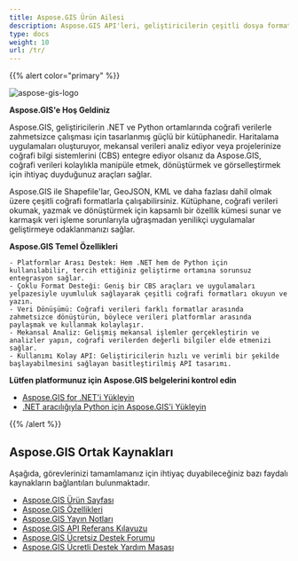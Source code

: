 ```yaml
---
title: Aspose.GIS Ürün Ailesi
description: Aspose.GIS API'leri, geliştiricilerin çeşitli dosya formatlarında depolanan coğrafi verilerle çalışmasını kolaylaştırmak için tasarlanmıştır. Başka GIS yazılımı yüklemenen gerek kalmadan coğrafi verileri oluşturmanıza, okumanıza, dönüştürmenize ve haritalar çizmenize olanak tanır. .NET ve Python sürümleri mevcuttur
type: docs
weight: 10
url: /tr/
---
```


{{% alert color="primary" %}}

![aspose-gis-logo](aspose-gis-for-net_1.png)

**Aspose.GIS'e Hoş Geldiniz**

Aspose.GIS, geliştiricilerin .NET ve Python ortamlarında coğrafi verilerle zahmetsizce çalışması için tasarlanmış güçlü bir kütüphanedir. Haritalama uygulamaları oluşturuyor, mekansal verileri analiz ediyor veya projelerinize coğrafi bilgi sistemlerini (CBS) entegre ediyor olsanız da Aspose.GIS, coğrafi verileri kolaylıkla manipüle etmek, dönüştürmek ve görselleştirmek için ihtiyaç duyduğunuz araçları sağlar.

Aspose.GIS ile Shapefile'lar, GeoJSON, KML ve daha fazlası dahil olmak üzere çeşitli coğrafi formatlarla çalışabilirsiniz. Kütüphane, coğrafi verileri okumak, yazmak ve dönüştürmek için kapsamlı bir özellik kümesi sunar ve karmaşık veri işleme sorunlarıyla uğraşmadan yenilikçi uygulamalar geliştirmeye odaklanmanızı sağlar.

**Aspose.GIS Temel Özellikleri**

    - Platformlar Arası Destek: Hem .NET hem de Python için kullanılabilir, tercih ettiğiniz geliştirme ortamına sorunsuz entegrasyon sağlar.
    - Çoklu Format Desteği: Geniş bir CBS araçları ve uygulamaları yelpazesiyle uyumluluk sağlayarak çeşitli coğrafi formatları okuyun ve yazın.
    - Veri Dönüşümü: Coğrafi verileri farklı formatlar arasında zahmetsizce dönüştürün, böylece verileri platformlar arasında paylaşmak ve kullanmak kolaylaşır.
    - Mekansal Analiz: Gelişmiş mekansal işlemler gerçekleştirin ve analizler yapın, coğrafi verilerden değerli bilgiler elde etmenizi sağlar.
    - Kullanımı Kolay API: Geliştiricilerin hızlı ve verimli bir şekilde başlayabilmesini sağlayan basitleştirilmiş API tasarımı.

**Lütfen platformunuz için Aspose.GIS belgelerini kontrol edin**

- [Aspose.GIS for .NET'i Yükleyin](/tr/net/)
- [.NET aracılığıyla Python için Aspose.GIS'i Yükleyin](/tr/python-net/)

{{% /alert %}}

## **Aspose.GIS Ortak Kaynakları**

Aşağıda, görevlerinizi tamamlamanız için ihtiyaç duyabileceğiniz bazı faydalı kaynakların bağlantıları bulunmaktadır.

- [Aspose.GIS Ürün Sayfası](https://products.aspose.com/gis/)
- [Aspose.GIS Özellikleri](/tr/gis/net/features/)
- [Aspose.GIS Yayın Notları](https://releases.aspose.com/gis/)
- [Aspose.GIS API Referans Kılavuzu](https://reference.aspose.com/gis)
- [Aspose.GIS Ücretsiz Destek Forumu](https://forum.aspose.com/c/gis/33)
- [Aspose.GIS Ücretli Destek Yardım Masası](https://helpdesk.aspose.com/)
